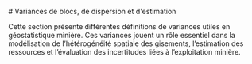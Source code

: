 \# Variances de blocs, de dispersion et d'estimation



Cette section présente différentes définitions de variances utiles en géostatistique minière. Ces variances jouent un rôle essentiel dans la modélisation de l’hétérogénéité spatiale des gisements, l’estimation des ressources et l’évaluation des incertitudes liées à l’exploitation minière.



